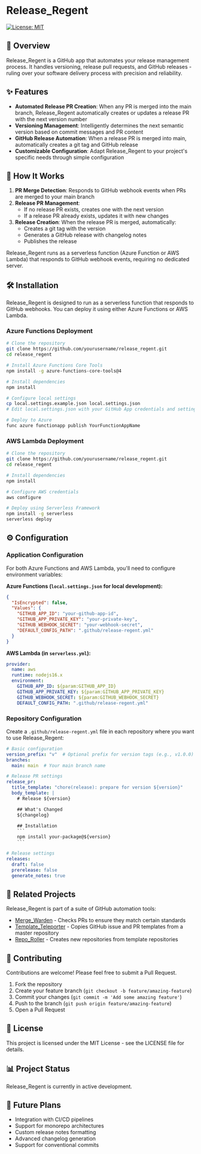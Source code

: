 # Release_Regent

[![License: MIT](https://img.shields.io/badge/License-MIT-yellow.svg)](https://opensource.org/licenses/MIT)

## 👑 Overview

Release_Regent is a GitHub app that automates your release management process. It handles versioning, release pull requests, and GitHub releases - ruling over your software delivery process with precision and reliability.

## ✨ Features

- **Automated Release PR Creation**: When any PR is merged into the main branch, Release_Regent automatically creates or updates a release PR with the next version number
- **Versioning Management**: Intelligently determines the next semantic version based on commit messages and PR content
- **GitHub Release Automation**: When a release PR is merged into main, automatically creates a git tag and GitHub release
- **Customizable Configuration**: Adapt Release_Regent to your project's specific needs through simple configuration

## 🔄 How It Works

1. **PR Merge Detection**: Responds to GitHub webhook events when PRs are merged to your main branch
2. **Release PR Management**:
   - If no release PR exists, creates one with the next version
   - If a release PR already exists, updates it with new changes
3. **Release Creation**: When the release PR is merged, automatically:
   - Creates a git tag with the version
   - Generates a GitHub release with changelog notes
   - Publishes the release

Release_Regent runs as a serverless function (Azure Function or AWS Lambda) that responds to GitHub webhook events, requiring no dedicated server.

## 🛠️ Installation

Release_Regent is designed to run as a serverless function that responds to GitHub webhooks. You can deploy it using either Azure Functions or AWS Lambda.

### Azure Functions Deployment

```bash
# Clone the repository
git clone https://github.com/yourusername/release_regent.git
cd release_regent

# Install Azure Functions Core Tools
npm install -g azure-functions-core-tools@4

# Install dependencies
npm install

# Configure local settings
cp local.settings.example.json local.settings.json
# Edit local.settings.json with your GitHub App credentials and settings

# Deploy to Azure
func azure functionapp publish YourFunctionAppName
```

### AWS Lambda Deployment

```bash
# Clone the repository
git clone https://github.com/yourusername/release_regent.git
cd release_regent

# Install dependencies
npm install

# Configure AWS credentials
aws configure

# Deploy using Serverless Framework
npm install -g serverless
serverless deploy
```

## ⚙️ Configuration

### Application Configuration

For both Azure Functions and AWS Lambda, you'll need to configure environment variables:

**Azure Functions (`local.settings.json` for local development):**

```json
{
  "IsEncrypted": false,
  "Values": {
    "GITHUB_APP_ID": "your-github-app-id",
    "GITHUB_APP_PRIVATE_KEY": "your-private-key",
    "GITHUB_WEBHOOK_SECRET": "your-webhook-secret",
    "DEFAULT_CONFIG_PATH": ".github/release-regent.yml"
  }
}
```

**AWS Lambda (in `serverless.yml`):**

```yaml
provider:
  name: aws
  runtime: nodejs16.x
  environment:
    GITHUB_APP_ID: ${param:GITHUB_APP_ID}
    GITHUB_APP_PRIVATE_KEY: ${param:GITHUB_APP_PRIVATE_KEY}
    GITHUB_WEBHOOK_SECRET: ${param:GITHUB_WEBHOOK_SECRET}
    DEFAULT_CONFIG_PATH: ".github/release-regent.yml"
```

### Repository Configuration

Create a `.github/release-regent.yml` file in each repository where you want to use Release_Regent:

```yaml
# Basic configuration
version_prefix: "v"  # Optional prefix for version tags (e.g., v1.0.0)
branches:
  main: main  # Your main branch name

# Release PR settings
release_pr:
  title_template: "chore(release): prepare for version ${version}"
  body_template: |
    # Release ${version}

    ## What's Changed
    ${changelog}

    ## Installation
    ```
    npm install your-package@${version}
    ```

# Release settings
releases:
  draft: false
  prerelease: false
  generate_notes: true
```

## 🔗 Related Projects

Release_Regent is part of a suite of GitHub automation tools:

- [Merge_Warden](https://github.com/yourusername/merge_warden) - Checks PRs to ensure they match certain standards
- [Template_Teleporter](https://github.com/yourusername/template_teleporter) - Copies GitHub issue and PR templates from a master repository
- [Repo_Roller](https://github.com/yourusername/repo_roller) - Creates new repositories from template repositories

## 🤝 Contributing

Contributions are welcome! Please feel free to submit a Pull Request.

1. Fork the repository
2. Create your feature branch (`git checkout -b feature/amazing-feature`)
3. Commit your changes (`git commit -m 'Add some amazing feature'`)
4. Push to the branch (`git push origin feature/amazing-feature`)
5. Open a Pull Request

## 📜 License

This project is licensed under the MIT License - see the LICENSE file for details.

## 📊 Project Status

Release_Regent is currently in active development.

## 🔮 Future Plans

- Integration with CI/CD pipelines
- Support for monorepo architectures
- Custom release notes formatting
- Advanced changelog generation
- Support for conventional commits
